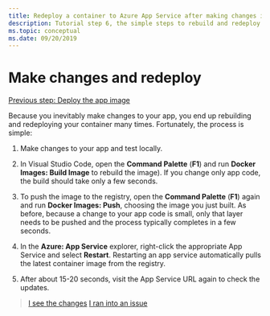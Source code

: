 ```yaml
---
title: Redeploy a container to Azure App Service after making changes in Visual Studio Code
description: Tutorial step 6, the simple steps to rebuild and redeploy a container image.
ms.topic: conceptual
ms.date: 09/20/2019
---
```


# Make changes and redeploy

[Previous step: Deploy the app image](tutorial-vscode-docker-node-05.md)

Because you inevitably make changes to your app, you end up rebuilding and redeploying your container many times. Fortunately, the process is simple:

1. Make changes to your app and test locally.

1. In Visual Studio Code, open the **Command Palette** (**F1**) and run **Docker Images: Build Image** to rebuild the image). If you change only app code, the build should take only a few seconds.

1. To push the image to the registry, open the **Command Palette** (**F1**) again and run **Docker Images: Push**, choosing the image you just built. As before, because a change to your app code is small, only that layer needs to be pushed and the process typically completes in a few seconds.

1. In the **Azure: App Service** explorer, right-click the appropriate App Service and select **Restart**. Restarting an app service automatically pulls the latest container image from the registry.

1. After about 15-20 seconds, visit the App Service URL again to check the updates.

> [I see the changes](tutorial-vscode-docker-node-07.md) [I ran into an issue](https://www.research.net/r/PWZWZ52?tutorial=node-deployment-docker-extension&step=deploy-changes)
